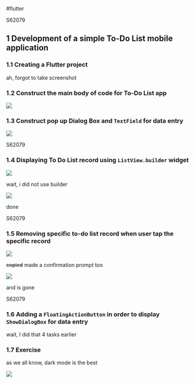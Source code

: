 #flutter 

<div style="page-break-before: always">S62079</div>

## 1 Development of a simple To-Do List mobile application 
### 1.1 Creating a Flutter project

ah, forgot to take screenshot

### 1.2 Construct the main body of code for To-Do List app

![](20231203115204.png)

### 1.3 Construct pop up Dialog Box and `TextField` for data entry

![](20231203115226.png)

<div style="page-break-before: always">S62079</div>

### 1.4 Displaying To Do List record using `ListView.builder` widget

![](20231203114642.png)

wait, i did not use builder

![](20231203115555.png)

done

<div style="page-break-before: always">S62079</div>

### 1.5 Removing specific to-do list record when user tap the specific record

![](20231203121035.png)

~~copied~~ made a confirmation prompt too

![](20231203121123.png)

and is gone

<div style="page-break-before: always">S62079</div>

### 1.6 Adding a `FloatingActionButton` in order to display `ShowDialogBox` for data entry

wait, I did that 4 tasks earlier

### 1.7 Exercise

as we all know, dark mode is the best

![](20231203122246.png)